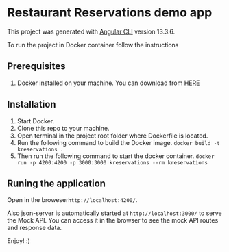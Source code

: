 # Restaurant Reservations demo app

This project was generated with [Angular CLI](https://github.com/angular/angular-cli) version 13.3.6.

To run the project in Docker container follow the instructions

## Prerequisites
1. Docker installed on your machine. You can download from [HERE](https://www.docker.com/products/docker-desktop/ "HERE")

## Installation

1. Start Docker.
2. Clone this repo to your machine.
3. Open terminal in the project root folder where Dockerfile is located.
4. Run the following command to build the Docker image.
`docker build -t kreservations .`
5. Then run the following command to start the docker container.
`docker run -p 4200:4200 -p 3000:3000 kreservations --rm kreservations`


## Runing the application

Open in the broweser`http://localhost:4200/`.

Also json-server is automatically started at `http://localhost:3000/` to serve the Mock API. You can access it in the browser to see the mock API routes and response data.

Enjoy! :)
